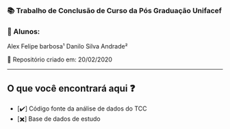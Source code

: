 ### :books: Trabalho de Conclusão de Curso da Pós Graduação Unifacef

### :man: Alunos:
Alex Felipe barbosa¹
Danilo Silva Andrade²


:date: Repositório criado em: 20/02/2020

---

##  O que você encontrará aqui :question:

- [:heavy_check_mark:] Código fonte da análise de dados do TCC
- [:heavy_multiplication_x:] Base de dados de estudo
